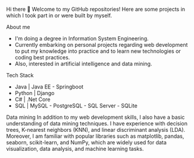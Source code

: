 Hi there 👋
Welcome to my GitHub repositories!
Here are some projects in which I took part in or were built by myself. 

About me
  - I'm doing a degree in Information System Engineering. 
  - Currently embarking on personal projects regarding web development to put my knowledge into practice and to learn new technologies or coding best practices. 
  - Also, interested in artificial intelligence and data mining.  
  
  
Tech Stack 
  - Java | Java EE - Springboot 
  - Python | Django 
  - C# | .Net Core 
  - SQL | MySQL - PostgreSQL - SQL Server - SQLite

Data mining
In addition to my web development skills, I also have a basic understanding of data mining techniques. I have experience with decision    trees, K-nearest neighbors (KNN), and linear discriminant analysis (LDA). 
Moreover, I am familiar with popular libraries such as matplotlib, pandas, seaborn, scikit-learn, and NumPy, which are widely used for data visualization, data analysis, and machine learning tasks.


